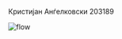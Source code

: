 Кристијан Анѓелковски 203189

![flow](https://github.com/Kikser19/SI_2023_lab2_203189/assets/120423089/1f33a69a-dcf9-4019-964d-27809de10cfa)
